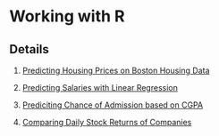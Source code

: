 # Working with R
## Details 
1. [Predicting Housing Prices on Boston Housing Data](./Housing)

2. [Predicting Salaries with Linear Regression](./Salary)

3. [Prediciting Chance of Admission based on CGPA](./Admission)

4. [Comparing Daily Stock Returns of Companies](./Stock)
